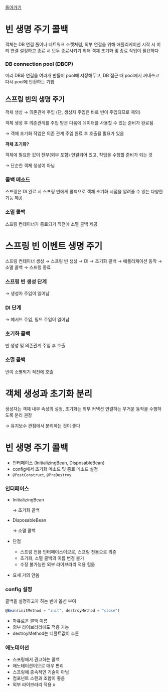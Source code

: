 [돌아가기](https://github.com/LEEJ0NGWAN/spring-basic)

# 빈 생명 주기 콜백

객체는 DB 연결 풀이나 네트워크 소켓처럼, 외부 연결을 위해 애플리케이션 시작 시 미리 연결 설정하고 종료 시 모두 종료시키기 위해 객체 초기화 및 종료 작업이 필요하다

### DB connection pool (DBCP)

미리 DB와 연결을 여러개 만들어 pool에 저장해두고, DB 접근 때 pool에서 꺼내쓰고 다시 pool에 반환하는 기법

## 스프링 빈의 생명 주기

객체 생성 → 의존관계 주입 (단, 생성자 주입은 바로 빈이 주입되므로 제외)

객체 생성 후 의존관계를 주입 받은 다음에 데이터를 사용할 수 있는 준비가 완료됨

→ 객체 초기화 작업은 의존 관계 주입 완료 후 호출될 필요가 있음

**객체 초기화?**

객체에 필요한 값이 전부(외부 포함) 연결되어 있고, 작업을 수행할 준비가 되는 것

→ 단순한 객체 생성이 아님

### 콜백 메소드

스프링은 DI 완료 시 스프링 빈에게 콜백으로 객체 초기화 시점을 알려줄 수 있는 다양한 기능 제공

### 소멸 콜백

스프링 컨테이너가 종료되기 직전에 소멸 콜백 제공

# 스프링 빈 이벤트 생명 주기

스프링 컨테이너 생성 → 스프링 빈 생성 → DI → 초기화 콜백 → 애플리케이션 동작 → 소멸 콜백 → 스프링 종료

### 스프링 빈 생성 단계

→ 생성자 주입이 일어남

### DI 단계

→ 메서드 주입, 필드 주입이 일어남

### 초기화 콜백

빈 생성 및 의존관계 주입 후 호출

### 소멸 콜백

빈이 소멸되기 직전에 호출

# 객체 생성과 초기화 분리

생성자는 객체 내부 속성의 설정, 초기화는 외부 커넥션 연결하는 무거운 동작을 수행하도록 분리 권장

→ 유지보수 관점에서 분리하는 것이 좋다

# 빈 생명 주기 콜백

- 인터페이스 (InitializingBean, DisposableBean)
- config에서 초기화 메소드 및 종료 메소드 설정
- `@PostConstruct`, `@PreDestroy`

### 인터페이스

- InitializingBean

    → 초기화 콜백

- DisposableBean

    → 소멸 콜백

- 단점
    - 스프링 전용 인터페이스이므로, 스프링 전용으로 의존
    - 초기화, 소멸 콜백의 이름 변경 불가
    - 수정 불가능한 외부 라이브러리 적용 힘듦
- 요새 거의 안씀

### config 설정

콜백을 설정하고자 하는 빈에 옵션 부여

```jsx
@Bean(initMethod = "init", destroyMethod = "close")
```

- 자유로운 콜백 이름
- 외부 라이브러리에도 적용 가능
- destroyMethod는 디폴트값이 추론

### 애노테이션

- 스프링에서 권고하는 콜백
- 애노테이션이므로 매우 편리
- 스프링에 종속적인 기술이 아님
- 컴포넌트 스캔과 조합이 좋음
- 외부 라이브러리 적용 x

